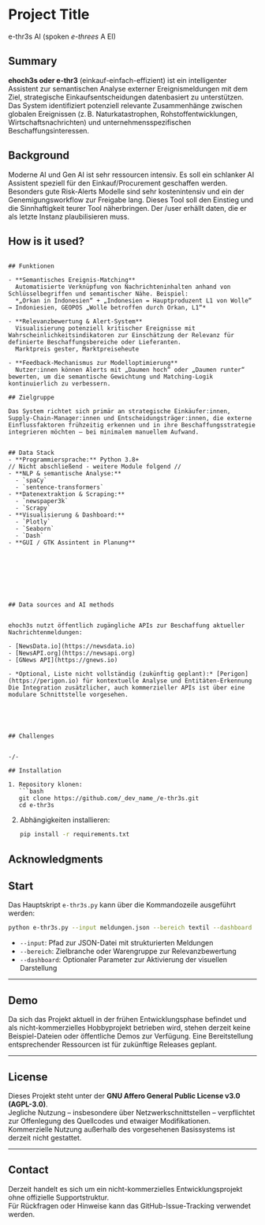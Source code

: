 # Project Title

e-thr3s AI  (spoken *e-threes*  A EI)


## Summary

**ehoch3s oder e-thr3** (einkauf-einfach-effizient) ist ein intelligenter Assistent zur semantischen Analyse externer Ereignismeldungen mit dem Ziel, strategische Einkaufsentscheidungen datenbasiert zu unterstützen. Das System identifiziert potenziell relevante Zusammenhänge zwischen globalen Ereignissen (z. B. Naturkatastrophen, Rohstoffentwicklungen, Wirtschaftsnachrichten) und unternehmensspezifischen Beschaffungsinteressen.


## Background

Moderne AI und Gen AI ist sehr ressourcen intensiv. Es soll ein schlanker AI Assistent speziell für den Einkauf/Procurement geschaffen werden.
Besonders gute Risk-Alerts Modelle sind sehr kostenintensiv und ein der Genemigungsworkflow zur Freigabe lang.
Dieses Tool soll den Einstieg und die Sinnhaftigkeit teurer Tool näherbringen. Der /user erhällt daten, die er als letzte Instanz plaubilisieren muss.
## How is it used?


```

## Funktionen

- **Semantisches Ereignis-Matching**  
  Automatisierte Verknüpfung von Nachrichteninhalten anhand von Schlüsselbegriffen und semantischer Nähe. Beispiel:  
  *„Orkan in Indonesien“ + „Indonesien = Hauptproduzent L1 von Wolle“ → Indoniesien, GEOPOS „Wolle betroffen durch Orkan, L1“*

- **Relevanzbewertung & Alert-System**  
  Visualisierung potenziell kritischer Ereignisse mit Wahrscheinlichkeitsindikatoren zur Einschätzung der Relevanz für definierte Beschaffungsbereiche oder Lieferanten.
  Marktpreis gester, Marktpreiseheute

- **Feedback-Mechanismus zur Modelloptimierung**  
  Nutzer:innen können Alerts mit „Daumen hoch“ oder „Daumen runter“ bewerten, um die semantische Gewichtung und Matching-Logik kontinuierlich zu verbessern.

## Zielgruppe

Das System richtet sich primär an strategische Einkäufer:innen, Supply-Chain-Manager:innen und Entscheidungsträger:innen, die externe Einflussfaktoren frühzeitig erkennen und in ihre Beschaffungsstrategie integrieren möchten – bei minimalem manuellem Aufwand.


## Data Stack
- **Programmiersprache:** Python 3.8+
// Nicht abschließend - weitere Module folgend // 
- **NLP & semantische Analyse:**  
  - `spaCy`  
  - `sentence-transformers`
- **Datenextraktion & Scraping:**  
  - `newspaper3k`  
  - `Scrapy`
- **Visualisierung & Dashboard:**  
  - `Plotly`  
  - `Seaborn`  
  - `Dash`
- **GUI / GTK Assintent in Planung**








## Data sources and AI methods


ehoch3s nutzt öffentlich zugängliche APIs zur Beschaffung aktueller Nachrichtenmeldungen:

- [NewsData.io](https://newsdata.io)  
- [NewsAPI.org](https://newsapi.org)  
- [GNews API](https://gnews.io)  

- *Optional, Liste nicht vollständig (zukünftig geplant):* [Perigon](https://perigon.io) für kontextuelle Analyse und Entitäten-Erkennung
Die Integration zusätzlicher, auch kommerzieller APIs ist über eine modulare Schnittstelle vorgesehen.





## Challenges


-/-

## Installation

1. Repository klonen:
   ```bash
   git clone https://github.com/_dev_name_/e-thr3s.git
   cd e-thr3s
   ```

2. Abhängigkeiten installieren:
   ```bash
   pip install -r requirements.txt
   ```





## Acknowledgments

## Start

Das Hauptskript `e-thr3s.py` kann über die Kommandozeile ausgeführt werden:

```bash
python e-thr3s.py --input meldungen.json --bereich textil --dashboard
```

- `--input`: Pfad zur JSON-Datei mit strukturierten Meldungen  
- `--bereich`: Zielbranche oder Warengruppe zur Relevanzbewertung  
- `--dashboard`: Optionaler Parameter zur Aktivierung der visuellen Darstellung

---

## Demo

Da sich das Projekt aktuell in der frühen Entwicklungsphase befindet und als nicht-kommerzielles Hobbyprojekt betrieben wird, stehen derzeit keine Beispiel-Dateien oder öffentliche Demos zur Verfügung. Eine Bereitstellung entsprechender Ressourcen ist für zukünftige Releases geplant.

---

## License

Dieses Projekt steht unter der **GNU Affero General Public License v3.0 (AGPL-3.0)**.  
Jegliche Nutzung – insbesondere über Netzwerkschnittstellen – verpflichtet zur Offenlegung des Quellcodes und etwaiger Modifikationen.  
Kommerzielle Nutzung außerhalb des vorgesehenen Basissystems ist derzeit nicht gestattet.

---


## Contact

Derzeit handelt es sich um ein nicht-kommerzielles Entwicklungsprojekt ohne offizielle Supportstruktur.  
Für Rückfragen oder Hinweise kann das GitHub-Issue-Tracking verwendet werden.

